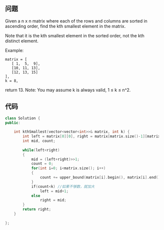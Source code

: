 ## 问题
Given a n x n matrix where each of the rows and columns are sorted in ascending order, find the kth smallest element in the matrix.

Note that it is the kth smallest element in the sorted order, not the kth distinct element.

Example:
```
matrix = [
   [ 1,  5,  9],
   [10, 11, 13],
   [12, 13, 15]
],
k = 8,
```
return 13.
Note: 
You may assume k is always valid, 1 ≤ k ≤ n^2.

## 代码
```C++
class Solution {
public:
  
    int kthSmallest(vector<vector<int>>& matrix, int k) {
        int left = matrix[0][0], right = matrix[matrix.size()-1][matrix[0].size()-1];
        int mid, count;
        
        while(left<right)
        {
            mid = (left+right)>>1;
            count = 0;
            for(int i=0; i<matrix.size(); i++)
            {
                count += upper_bound(matrix[i].begin(), matrix[i].end(), mid) - matrix[i].begin();
            }
            if(count<k) //如果不够数，就加大
                left = mid+1;
            else
                right = mid;
        }
        return right;
    }
    
};
```
